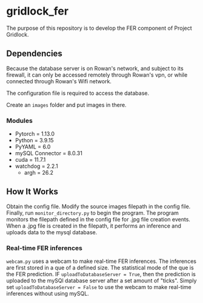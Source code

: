 # gridlock_fer
The purpose of this repository is to develop the FER component of Project Gridlock.

## Dependencies
Because the database server is on Rowan's network, and subject to its firewall, it can only be accessed remotely through Rowan's vpn, or while connected through Rowan's Wifi network.

The configuration file is required to access the database.

 Create an `images` folder and put images in there.

### Modules
 - Pytorch = 1.13.0
 - Python = 3.9.15
 - PyYAML = 6.0
 - mySQL Connector = 8.0.31
 - cuda = 11.7.1
 - watchdog = 2.2.1
    - argh = 26.2


## How It Works
Obtain the config file. Modify the source images filepath in the config file. Finally, run `monitor_directory.py` to begin the program. The program monitors the filepath defined in the config file for .jpg file creation events. When a .jpg file is created in the filepath, it performs an inference and uploads data to the mysql database.

### Real-time FER inferences
`webcam.py` uses a webcam to make real-time FER inferences. The inferences are first stored in a que of a defined size. The statistical mode of the que is the FER prediction. IF `uploadToDatabaseServer = True`, then the prediction is uploaded to the mySQl database server after a set amount of "ticks". Simply set `uploadToDatabaseServer = False` to use the webcam to make real-time inferences without using mySQL. 